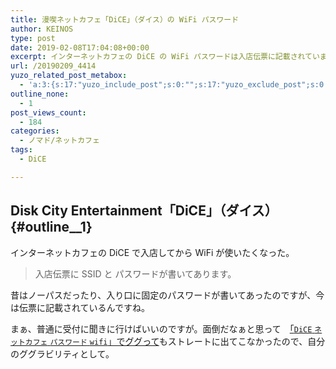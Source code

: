 ```yaml
---
title: 漫喫ネットカフェ「DiCE」（ダイス）の WiFi パスワード
author: KEINOS
type: post
date: 2019-02-08T17:04:08+00:00
excerpt: インターネットカフェの DiCE の WiFi パスワードは入店伝票に記載されています。
url: /20190209_4414
yuzo_related_post_metabox:
  - 'a:3:{s:17:"yuzo_include_post";s:0:"";s:17:"yuzo_exclude_post";s:0:"";s:21:"yuzo_disabled_related";N;}'
outline_none:
  - 1
post_views_count:
  - 184
categories:
  - ノマド/ネットカフェ
tags:
  - DiCE

---
```

## Disk City Entertainment「DiCE」（ダイス） {#outline__1}

インターネットカフェの DiCE で入店してから WiFi が使いたくなった。

> 入店伝票に SSID と パスワードが書いてあります。

昔はノーパスだったり、入り口に固定のパスワードが書いてあったのですが、今は伝票に記載されているんですね。

まぁ、普通に受付に聞きに行けばいいのですが。面倒だなぁと思って　[「`DiCE` `ネットカフェ` `パスワード` `wifi`」でググって][1]もストレートに出てこなかったので、自分のググラビリティとして。

 [1]: https://www.google.com/search?q=DiCE+%E3%83%8D%E3%83%83%E3%83%88%E3%82%AB%E3%83%95%E3%82%A7+%E3%83%91%E3%82%B9%E3%83%AF%E3%83%BC%E3%83%89+wifi